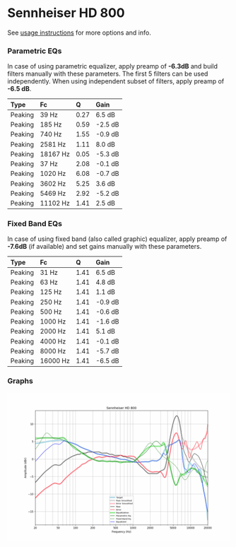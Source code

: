 # Sennheiser HD 800
See [usage instructions](https://github.com/jaakkopasanen/AutoEq#usage) for more options and info.

### Parametric EQs
In case of using parametric equalizer, apply preamp of **-6.3dB** and build filters manually
with these parameters. The first 5 filters can be used independently.
When using independent subset of filters, apply preamp of **-6.5 dB**.

| Type    | Fc       |    Q | Gain    |
|:--------|:---------|:-----|:--------|
| Peaking | 39 Hz    | 0.27 | 6.5 dB  |
| Peaking | 185 Hz   | 0.59 | -2.5 dB |
| Peaking | 740 Hz   | 1.55 | -0.9 dB |
| Peaking | 2581 Hz  | 1.11 | 8.0 dB  |
| Peaking | 18167 Hz | 0.05 | -5.3 dB |
| Peaking | 37 Hz    | 2.08 | -0.1 dB |
| Peaking | 1020 Hz  | 6.08 | -0.7 dB |
| Peaking | 3602 Hz  | 5.25 | 3.6 dB  |
| Peaking | 5469 Hz  | 2.92 | -5.2 dB |
| Peaking | 11102 Hz | 1.41 | 2.5 dB  |

### Fixed Band EQs
In case of using fixed band (also called graphic) equalizer, apply preamp of **-7.6dB**
(if available) and set gains manually with these parameters.

| Type    | Fc       |    Q | Gain    |
|:--------|:---------|:-----|:--------|
| Peaking | 31 Hz    | 1.41 | 6.5 dB  |
| Peaking | 63 Hz    | 1.41 | 4.8 dB  |
| Peaking | 125 Hz   | 1.41 | 1.1 dB  |
| Peaking | 250 Hz   | 1.41 | -0.9 dB |
| Peaking | 500 Hz   | 1.41 | -0.6 dB |
| Peaking | 1000 Hz  | 1.41 | -1.6 dB |
| Peaking | 2000 Hz  | 1.41 | 5.1 dB  |
| Peaking | 4000 Hz  | 1.41 | -0.1 dB |
| Peaking | 8000 Hz  | 1.41 | -5.7 dB |
| Peaking | 16000 Hz | 1.41 | -6.5 dB |

### Graphs
![](./Sennheiser%20HD%20800.png)